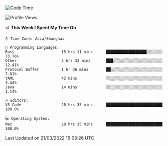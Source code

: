 <!--START_SECTION:waka-->
![Code Time](http://img.shields.io/badge/Code%20Time-1%2C106%20hrs%2027%20mins-blue)

![Profile Views](http://img.shields.io/badge/Profile%20Views-1-blue)

📊 **This Week I Spent My Time On** 

```text
⌚︎ Time Zone: Asia/Shanghai

💬 Programming Languages: 
Rust                     15 hrs 11 mins      ██████████████████░░░░░░░   73.76% 
Other                    2 hrs 33 mins       ███░░░░░░░░░░░░░░░░░░░░░░   12.41% 
Protocol Buffer          1 hr 36 mins        ██░░░░░░░░░░░░░░░░░░░░░░░   7.81% 
YAML                     42 mins             ░░░░░░░░░░░░░░░░░░░░░░░░░   3.44% 
Java                     14 mins             ░░░░░░░░░░░░░░░░░░░░░░░░░   1.14%

🔥 Editors: 
VS Code                  20 hrs 35 mins      █████████████████████████   100.0%

💻 Operating System: 
Mac                      20 hrs 35 mins      █████████████████████████   100.0%

```


 Last Updated on 21/03/2022 16:03:26 UTC
<!--END_SECTION:waka-->
